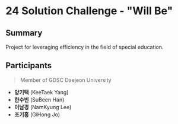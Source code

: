 # 24 Solution Challenge - "Will Be"

## Summary
Project for leveraging efficiency in the field of special education.

## Participants
> Member of GDSC Daejeon University
- **양기택** (KeeTaek Yang)
- **한수빈** (SuBeen Han)
- **이남경** (NamKyung Lee)
- **조기홍** (GiHong Jo)
